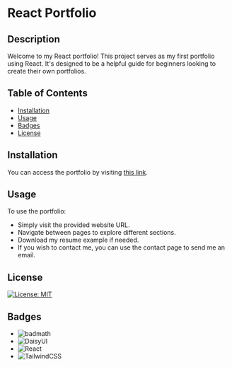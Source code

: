 # React Portfolio

## Description

Welcome to my React portfolio! This project serves as my first portfolio using React. It's designed to be a helpful guide for beginners looking to create their own portfolios.

## Table of Contents

- [Installation](#installation)
- [Usage](#usage)
- [Badges](#badges)
- [License](#license)

## Installation

You can access the portfolio by visiting [this link](https://challange20-reactportfolio.onrender.com/).

## Usage

To use the portfolio:

- Simply visit the provided website URL.
- Navigate between pages to explore different sections.
- Download my resume example if needed.
- If you wish to contact me, you can use the contact page to send me an email.

## License

[![License: MIT](https://img.shields.io/badge/License-MIT-yellow.svg)](./LICENSE)

## Badges

- ![badmath](https://img.shields.io/github/languages/top/lernantino/badmath)
- ![DaisyUI](https://img.shields.io/badge/daisyui-5A0EF8?style=for-the-badge&logo=daisyui&logoColor=white)
- ![React](https://img.shields.io/badge/react-%2320232a.svg?style=for-the-badge&logo=react&logoColor=%2361DAFB)
- ![TailwindCSS](https://img.shields.io/badge/tailwindcss-%2338B2AC.svg?style=for-the-badge&logo=tailwind-css&logoColor=white)
